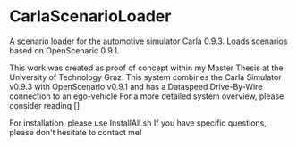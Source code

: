 # CarlaScenarioLoader
A scenario loader for the automotive simulator Carla 0.9.3. Loads scenarios based on OpenScenario 0.9.1.

This work was created as proof of concept within my Master Thesis at the University of Technology Graz.
This system combines the Carla Simulator v0.9.3 with OpenScenario v0.9.1 and has a Dataspeed Drive-By-Wire connection to an ego-vehicle
For a more detailed system overview, please consider reading []

For installation, please use InstallAll.sh
If you have specific questions, please don't hesitate to contact me!
